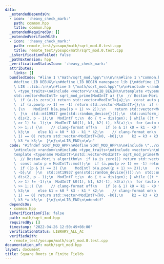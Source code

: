 ```yaml
---
data:
  _extendedDependsOn:
  - icon: ':heavy_check_mark:'
    path: common.hpp
    title: common.hpp
  _extendedRequiredBy: []
  _extendedVerifiedWith:
  - icon: ':heavy_check_mark:'
    path: remote_test/yosupo/math/sqrt_mod.0.test.cpp
    title: remote_test/yosupo/math/sqrt_mod.0.test.cpp
  _isVerificationFailed: false
  _pathExtension: hpp
  _verificationStatusIcon: ':heavy_check_mark:'
  attributes:
    links: []
  bundledCode: "#line 1 \"math/sqrt_mod.hpp\"\n\n\n\n#line 1 \"common.hpp\"\n\n\n\n\
    #define LIB_DEBUG\n\n#define LIB_BEGIN namespace lib {\n#define LIB_END }\n#define\
    \ LIB ::lib::\n\n\n#line 5 \"math/sqrt_mod.hpp\"\n\n#include <random>\n#include\
    \ <type_traits>\n#include <vector>\n\nLIB_BEGIN\n\ntemplate <typename ModIntT>\n\
    std::vector<ModIntT> sqrt_mod_prime(ModIntT a) {\n  // Bostan-Mori's algorithm\n\
    \  if (a.is_zero()) return std::vector<ModIntT>{a};\n  const auto p = ModIntT::mod();\n\
    \  if (a.pow(p >> 1) == -1) return std::vector<ModIntT>{};\n  if ((p & 3) == 3)\
    \ {\n    ModIntT b(a.pow((p + 1) >> 2));\n    return std::vector<ModIntT>{b, -b};\n\
    \  }\n  std::mt19937 gen(std::random_device{}());\n  std::uniform_int_distribution<std::remove_cv_t<decltype(p)>>\
    \ dis(2, p - 1);\n  ModIntT t;\n  do { t = dis(gen); } while ((t * t - 4 * a).pow(p\
    \ >> 1) != -1);\n  ModIntT k0(1), k1, k2(-t), k3(a);\n  for (auto e = (p + 1)\
    \ >> 1;;) {\n    // clang-format off\n    if (e & 1) k0 = k1 - k0 * k2, k1 *=\
    \ k3;\n    else k1 = k0 * k3 - k1 * k2;\n    // clang-format on\n    if ((e >>=\
    \ 1) == 0) return std::vector<ModIntT>{k0, -k0};\n    k2 = k3 + k3 - k2 * k2,\
    \ k3 *= k3;\n  }\n}\n\nLIB_END\n\n\n"
  code: "#ifndef SQRT_MOD_HPP\n#define SQRT_MOD_HPP\n\n#include \"../common.hpp\"\n\
    \n#include <random>\n#include <type_traits>\n#include <vector>\n\nLIB_BEGIN\n\n\
    template <typename ModIntT>\nstd::vector<ModIntT> sqrt_mod_prime(ModIntT a) {\n\
    \  // Bostan-Mori's algorithm\n  if (a.is_zero()) return std::vector<ModIntT>{a};\n\
    \  const auto p = ModIntT::mod();\n  if (a.pow(p >> 1) == -1) return std::vector<ModIntT>{};\n\
    \  if ((p & 3) == 3) {\n    ModIntT b(a.pow((p + 1) >> 2));\n    return std::vector<ModIntT>{b,\
    \ -b};\n  }\n  std::mt19937 gen(std::random_device{}());\n  std::uniform_int_distribution<std::remove_cv_t<decltype(p)>>\
    \ dis(2, p - 1);\n  ModIntT t;\n  do { t = dis(gen); } while ((t * t - 4 * a).pow(p\
    \ >> 1) != -1);\n  ModIntT k0(1), k1, k2(-t), k3(a);\n  for (auto e = (p + 1)\
    \ >> 1;;) {\n    // clang-format off\n    if (e & 1) k0 = k1 - k0 * k2, k1 *=\
    \ k3;\n    else k1 = k0 * k3 - k1 * k2;\n    // clang-format on\n    if ((e >>=\
    \ 1) == 0) return std::vector<ModIntT>{k0, -k0};\n    k2 = k3 + k3 - k2 * k2,\
    \ k3 *= k3;\n  }\n}\n\nLIB_END\n\n#endif"
  dependsOn:
  - common.hpp
  isVerificationFile: false
  path: math/sqrt_mod.hpp
  requiredBy: []
  timestamp: '2022-04-26 12:50:49+08:00'
  verificationStatus: LIBRARY_ALL_AC
  verifiedWith:
  - remote_test/yosupo/math/sqrt_mod.0.test.cpp
documentation_of: math/sqrt_mod.hpp
layout: document
title: Square Roots in Finite Fields
---
```

